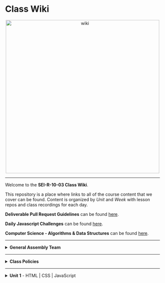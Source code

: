 # Class Wiki

<div align="center">
  <img src="https://i.imgur.com/WNe3NwE.png" alt="wiki" height="500">
</div>

___
Welcome to the <b>SEI-R-10-03 Class Wiki</b>.

This repository is a place where links to all of the course content that we cover can be found. Content is organized by <i>Unit</i> and <i>Week</i> with lesson repos and class recordings for each day.

<b>Deliverable Pull Request Guidelines</b> can be found [here](https://github.com/SEI-R-6-21/template_pull_request).

<b>Daily Javascript Challenges</b> can be found [here](https://github.com/SEI-R-6-21/daily_js_challenges).

<b>Computer Science - Algorithms & Data Structures</b> can be found [here](https://github.com/SEI-R-6-21/cs_data_structures).

____
<details><summary><strong>General Assembly Team</strong></summary><p>



____

<div align="center">
  <img width="200px" src="https://i.imgur.com/xDwQZ7E.png" alt="jeremy">
  <h3>Jeremy Taubman</h3>
  <h4>Lead Instructor</h4>
  <p>My name is Jeremy Taubman, I live outside of Hartford and have been with GA since 2019. I will be the <b>Lead Instructor</b> for this immersive.</p>
  <p>Outside of programming, I enjoy music, cooking, and solving crossword puzzles. I love learning new things, building up projects with Javascript and Python, and can make some of the best Ramen you’ll ever have.</p>
  <span><a href="https://github.com/taubman33">GitHub</a> | <a href="https://www.linkedin.com/in/jeremy-taubman/">LinkedIn</a></span>
  <br>
</div>

____

<div align="center">
  <img width="200px" src="https://i.imgur.com/TkTJmAs.png" alt="brittany">
  <h3>Brittany Morataya</h3>
  <h4>Instructional Associate</h4>
  <p>My name is Brittany and I will be your <b>Instructor Associate (IA)</b>. I will be here as added support through your journey of becoming a software engineer.</p>
  <p>As a GA graduate, I have been in your shoes and understand what it takes to get through such a course. As for my experience, with a focus in front-end design, I freelanced for multiple clients implementing skills from previous experience with managing teams, data collection, and communication to provide a positive and open space for colleagues and clients. This will be my second cohort as an IA and I am excited to guide and help shape your minds.</p>
  <span><a href="https://github.com/bmorataya3">GitHub</a> | <a href="https://www.linkedin.com/in/brittany-morataya/">LinkedIn</a></span>
  <br>
</div>

____



<li><details><summary><strong>Teaching Assistants</strong></summary><p>

<p>TAs will lead nightly study and debugging sessions that are <b>highly recommended</b> to attend.</p>

____

<div align="center">
  <img width="200px" src="https://i.imgur.com/WW9uE5K.png" alt="glenn">
  <h3>Glenn Brown</h3>
  <h4>Teaching Assistant</h4>
  <p>I've worked at Home Depot for 4.5 years and I'm a sr software engineer. I've also worked for general assembly for almost 4 years now. I know Java, ruby, python, go, JavaScript, piratelang(it's a real thing look it up lol) and a few others! I'm from Tallahassee Florida.</p>
  <span><a href="https://github.com/smpr">GitHub</a> | <a href="https://www.linkedin.com/in/glenncrismanbrown/">LinkedIn</a></span>
  <br>
</div>

____

<div align="center">
  <img width="200px" src="https://i.imgur.com/dH5Pznf.png" alt="default">
  <h3>Raahima Ahmed</h3>
  <h4>Teaching Assistant</h4>
  <!--   <p>Hello everyone, I am a default placeholder for an instructors introduction paragraph. This instructor's role will be to be a faceless representation of what an instructor might be, but nothing more. They will lead no lessons, they will offer no help, they will father no sons. They are void.</p>
  <p>I am nothing but a filler for where an instructor might put their personal brand statement! I just sit here and fill space so that the developer can see what it might look like when an instructor has actually provided them with their intro. I have no purpose beyond that and my existence is meaningless!</p> -->
  <!--   <span><a href="https://github.com/">GitHub</a> | <a href="https://linkedin.com/">LinkedIn</a></span> -->
  <br>
</div>

____

<div align="center">
  <img width="200px" src="https://i.imgur.com/dH5Pznf.png" alt="default">
  <h3>Sebastiano Foresi</h3>
  <h4>Teaching Assistant</h4>
  <!--   <p>Hello everyone, I am a default placeholder for an instructors introduction paragraph. This instructor's role will be to be a faceless representation of what an instructor might be, but nothing more. They will lead no lessons, they will offer no help, they will father no sons. They are void.</p>
  <p>I am nothing but a filler for where an instructor might put their personal brand statement! I just sit here and fill space so that the developer can see what it might look like when an instructor has actually provided them with their intro. I have no purpose beyond that and my existence is meaningless!</p> -->
  <!--   <span><a href="https://github.com/">GitHub</a> | <a href="https://linkedin.com/">LinkedIn</a></span> -->
  <br>
</div>

____

</p></details></li>

<li><details><summary><strong>Student Success</strong></summary><p>

<p>This teams job is to ensure your success <i>during</i> the immersive. Any administrative, financial, or interpersonal questions can be directed to them.</p>

____

<div align="center">
  <img width="200px" src="https://i.imgur.com/dH5Pznf.png" alt="default">
  <h3>Em Gordon</h3>
  <h4>Student Success Specialist</h4>
  <!--   <p>Hello everyone, I am a default placeholder for an instructors introduction paragraph. This instructor's role will be to be a faceless representation of what an instructor might be, but nothing more. They will lead no lessons, they will offer no help, they will father no sons. They are void.</p>
  <p>I am nothing but a filler for where an instructor might put their personal brand statement! I just sit here and fill space so that the developer can see what it might look like when an instructor has actually provided them with their intro. I have no purpose beyond that and my existence is meaningless!</p> -->
  <!--   <span><a href="https://www.linkedin.com/in/david-allison1/">LinkedIn</a></span> -->
  <br>
</div>

<!-- ____

<div align="center">
  <img width="200px" src="https://i.imgur.com/dH5Pznf.png" alt="default">
  <h3>Unknown</h3>
  <h4>Student Success Specialist</h4>
  <p>Hello everyone, I am a default placeholder for an instructors introduction paragraph. This instructor's role will be to be a faceless representation of what an instructor might be, but nothing more. They will lead no lessons, they will offer no help, they will father no sons. They are void.</p>
  <p>I am nothing but a filler for where an instructor might put their personal brand statement! I just sit here and fill space so that the developer can see what it might look like when an instructor has actually provided them with their intro. I have no purpose beyond that and my existence is meaningless!</p>
  <span><a href="https://github.com/">GitHub</a> | <a href="https://linkedin.com/">LinkedIn</a></span>
  <br>
</div> -->

____

</p></details></li>

<li><details><summary><strong>Outcomes Team</strong></summary><p>

<p>This teams job is to ensure your success <i>after</i> the immersive is complete. Any job search, resume, LinkedIn, or interview questions can be directed to them.</p>

____

<div align="center">
  <img width="200px" src="https://i.imgur.com/dH5Pznf.png" alt="default">
  <h3>Lea Berry</h3>
  <h4>Outcomes Manager</h4>
  <!--   <p>Hello everyone, I am a default placeholder for an instructors introduction paragraph. This instructor's role will be to be a faceless representation of what an instructor might be, but nothing more. They will lead no lessons, they will offer no help, they will father no sons. They are void.</p>
  <p>I am nothing but a filler for where an instructor might put their personal brand statement! I just sit here and fill space so that the developer can see what it might look like when an instructor has actually provided them with their intro. I have no purpose beyond that and my existence is meaningless!</p> -->
  <!--   <span><a href="https://www.linkedin.com/">LinkedIn</a></span> -->
  <br>
</div>

____

<div align="center">
  <img width="200px" src="https://i.imgur.com/g24celK.jpg" alt="default">
  <h3>Jennifer Harrold</h3>
  <h4>Senior Career Coach</h4>
  <p>Outcomes Coach with a background in tech, recruiting, managing talent programs, DEI strategy, and sourcing for both technical and non-technical roles. Coach from a posture of wanting to demystify processes; empower  seeker ownership over your job search and your narrative; and help reduce barriers within your control, and navigate those outside of your control, to the end of finding a role you can feel good about and satisfied in.</p>
<!--   <span><a href="https://www.linkedin.com/">LinkedIn</a></span> -->
  <br>
</div>

____
  
<div align="center">
  <img width="200px" src="https://i.imgur.com/dH5Pznf.png" alt="default">
  <h3>Becca Rogers</h3>
  <h4>Career Coach</h4>
  <!--   <p>Hello everyone, I am a default placeholder for an instructors introduction paragraph. This instructor's role will be to be a faceless representation of what an instructor might be, but nothing more. They will lead no lessons, they will offer no help, they will father no sons. They are void.</p>
  <p>I am nothing but a filler for where an instructor might put their personal brand statement! I just sit here and fill space so that the developer can see what it might look like when an instructor has actually provided them with their intro. I have no purpose beyond that and my existence is meaningless!</p> -->
  <!--   <span><a href="https://www.linkedin.com/">LinkedIn</a></span> -->
  <br>
</div>

____

<div align="center">
  <img width="200px" src="https://i.imgur.com/dH5Pznf.png" alt="default">
  <h3>Cathlyn Stahl</h3>
  <h4>Career Coach</h4>
  <!--   <p>Hello everyone, I am a default placeholder for an instructors introduction paragraph. This instructor's role will be to be a faceless representation of what an instructor might be, but nothing more. They will lead no lessons, they will offer no help, they will father no sons. They are void.</p>
  <p>I am nothing but a filler for where an instructor might put their personal brand statement! I just sit here and fill space so that the developer can see what it might look like when an instructor has actually provided them with their intro. I have no purpose beyond that and my existence is meaningless!</p> -->
  <!--   <span><a href="https://www.linkedin.com/">LinkedIn</a></span> -->
  <br>
</div>

____

</p></details></li>

</ul></details>

____
<details><summary><strong>Class Policies</strong></summary><p>

Below, you will find Class Policies and Requirements as laid out in Orientation and conveyed by the Instructional Team.  We compile them here for your reference and review.

</p>

<ul type="none">

<li><details><summary><strong>Code of Conduct</strong></summary><p>

<ul>
  <li>Foster a productive classroom environment.</li>
  <li>Treat others with respect and dignity.</li>
  <li>Remember that everyone is coming at this with a different background.</li>
  <li>Professionalism in all methods of communication, both in-person <i>and</i> online.
    <ul>
      <li>Slack is an extension of our on-campus community. We ask that you remain courteous, respectful, and professional while engaging on Slack.</li>
    </ul>
  </li>
  <li><b>Zero tolerance for plagiarism and cheating.</b></li>
</ul>

</p></details></li>

<li><details><summary><strong>Deliverable Submission Requirements</strong></summary><p>

<ul>
  <li>Deliverables must be submitted following the <a href="https://github.com/SEI-R-6-21/template_pull_request">PR Guidelines</a>.</li>
  <li>Students must meet deliverable requirements for the submission to be marked as "Complete".</li>
  <li>Deliverables are <i>always</i> due the following class day at the beginning of class, unless otherwise stated.</li>
  <li>There is a grace period for re-submission or late submission.  All re-submits/late submits are due the <b>Monday following the week of assignment</b>.
    <ul>
      <li>Deliverables assigned on Fridays <b>do not</b> have a re-submit <i>or</i> late submit grace period.</li>
      <li>Deliverables submitted <i>after</i> the grace period <b>will not</b> be graded or accepted and will be marked as "Incomplete".</li>
    </ul>
  </li>
</ul>

</p></details></li>

<li><details><summary><strong>Graduation Requirements</strong></summary><p>

<ul>
  <li>Meet Project Requirements.
    <ul><li>Satisfactorily complete and present a project for <i>each</i> of the <b>4</b> units.</li></ul>
  </li>
  <li>Submit and complete a <i>minimum</i> of <b>80%</b> of deliverables (labs, homework, etc.).</li>
  <li>Adhere to attendance policy.
    <ul>
      <li>Students are allowed <b>3</b> absences over the <i>entire</i> course.</li>
      <li><b>3</b> tardies or early departures equals <b>1</b> absence.</li>
      <li>Tardy policy <i>includes</i> Outcomes participation.</li>
    </ul>
  </li>
</ul>

</p></details></li>

<li><details><summary><strong>A Note on Plagiarism</strong></summary><p>

<ul>
  <li>Plagiarism is a serious offense and grounds for immediate withdrawal.</li>
  <li>You are encouraged to ask others, including students, instructors, and sites like <i>Stack Overflow</i> for help. However, it is <b><i>not acceptable to copy</i></b> another persons code and submit it as your own. More importantly, it is detrimental to your own learning and growth.</li>
  <li>Small snippets of code that solve small problems taken from sites like <i>Stack Overflow</i> are generally an exception to this rule. If you aren't sure, it is your responsibility to <b><i>ask your instructor</i></b>. To be on the safe side, we ask that you credit the person/resource you got the code from in a comment, and let an instructor take a look at it.</li>
</ul>

</p></details></li>

<li><details><summary><strong>Observed Holidays</strong></summary><p>

<p>
The following dates are observed Holidays for this immersive.  There will be no class days on or within any of the date ranges listed below.  These will not decrease the overall length of the immersive, but add on additional replacement days to the end to fulfill the 12 weeks. If you have any questions regarding Holidays, or have a special circumstance, please don't hesitate to reach out to your instructional team.
</p>

| Holiday | Date(s) |
|:---:|:---:|
| Juneteenth | June 20th, 2022 (Observed) |
| Independence Day | July 4th, 2022 |
| Labor Day | September 5th, 2022 |

</p></details></li>

</ul></details>

____
<details><summary><strong>Unit 1</strong> - HTML | CSS | JavaScript</summary><p>

<ul type="none">

  <li><details><summary><strong>Week 1</strong></summary><p>

  <p>
  In Week 1, we review the fundamental concepts of <b>HTML</b>, <b>CSS</b>, and <b>JavaScript</b> along with introducing <b>git</b> workflow, <b>terminal</b> commands, and writing professional <b>markdown</b> files. We also learn about the <b>JavaScript DOM</b> and how to use <b>events</b> to affect it.
  </p>

  | Monday | Tuesday | Wednesday | Thursday | Friday |
  |:---:|:---:|:---:|:---:|:---:|
  | Juneteenth | [Unit 1 Installations](https://github.com/SEI-R-6-21/u1_installations) | [Github / Homework Submission](https://github.com/SEI-R-6-21/u1_lesson_github) | [Flexbox Froggy](https://flexboxfroggy.com/) | [Grid Garden](https://cssgridgarden.com/) |
  |  | [Terminal Lesson](https://github.com/SEI-R-6-21/u1_lesson_terminal) | [Intro to HTML](https://github.com/SEI-R-6-21/u1_lesson_intro_HTML) | [JS Datatypes](https://github.com/SEI-R-6-21/u1_lesson_js_data_types) | [Intro to JS DOM](https://github.com/SEI-R-6-21/u1_lesson_intro_DOM) |
  |  | [Git Lesson](https://github.com/SEI-R-6-21/u1_lesson_git) | [Intro to CSS](https://github.com/SEI-R-6-21/u1_lesson_intro_CSS) | [JS Arrays](https://github.com/SEI-R-6-21/u1_lesson_js_arrays) | [JS DOM Quotes Lab](https://github.com/SEI-R-6-21/u1_lab_DOM_quotes) |
  |  | [VS Code Lesson](https://github.com/SEI-R-6-21/u1_lesson_VSCode) | [Fake Resume Lab](https://github.com/SEI-R-6-21/u1_lab_fake_resume) | [JS Loops & Control Flow](https://github.com/SEI-R-6-21/u1_lesson_loops_and_control_flow) | [JS Events](https://github.com/SEI-R-6-21/u1_lesson_js_events) |
  |  | [Star Wars HW](https://github.com/SEI-R-6-21/u1_hw_star_wars) | [Flexbox / Grid](https://github.com/SEI-R-6-21/u1_lesson_flex_grid) | [JS Functions](https://github.com/SEI-R-6-21/u1_lesson_js_functions) | [JS Dots Game Lab](https://github.com/SEI-R-6-21/u1_lab_dots) |
  |  |  | [Markdown / ReadMe HW](https://github.com/SEI-R-6-21/u1_hw_markdown) | [JS Scope](https://github.com/SEI-R-6-21/u1_lesson_js_scope) | [Tic Tac Toe HW](https://github.com/SEI-R-6-21/u1_hw_tic_tac_toe) |
  |  |  |  | [Control Flow Adventure HW](https://github.com/SEI-R-6-21/u1_hw_control_flow_adventure) |  |

  <ul type="none">

  <li><details><summary>Class Recordings</summary><p>

  | Monday | Tuesday | Wednesday | Thursday | Friday |
  |:---:|:---:|:---:|:---:|:---:|
  | No Recording | [Recording](https://generalassembly.zoom.us/rec/share/Bwq1Yvcq2HmEgEHqGCvqA2LskqoW3Lvrb82NBALtXhQolp6jOsXFy966LZSsS2QM.rUykEt9njsftFyYS) | [Recording](https://generalassembly.zoom.us/rec/share/iCDm7dcSzVZn_v04h27AMb8zJ7CRc7rd-W56YbibjhUCu9s3pSkc3JVICE8LytYC.jHi2rFfNWtUnGTVp) | [Recording](https://generalassembly.zoom.us/rec/share/xCLmzuxguF_1HDbLpSSE93SFf_unIdKka1ssHqTMhkkHXBk5xulk2P-lPAtiiTMa.06ZamzeEfGIUuwl5) | [Recording](https://generalassembly.zoom.us/rec/share/09J0geeX7xxO9uppRFsldrXNpUdMZvjAT2Fu-PH2OZ-QEL3zIWTk_vdKD6cbYrk.IMHTUjaVj0jthbs9) |
  |  | Passcode: `%%b6k4HS` | Passcode: `$y0iMgLH` | Passcode: `zaZ+0f#Z` | Passcode: `x@+$VLU2` |

  </p></details></li>

  <
  </ul>

  ___
  </p></details></li>

  <li><details><summary><strong>Week 2</strong></summary><p>

  <p>
  In Week 2, we practice more <b>DOM Manipulation</b> and are introduced to <b>Daily JavaScript Challenges</b> and basic algorithmic problem solving. We learn about <b>ES6</b> syntax along with <b>Higher Order Functions</b> and <b>Object Oriented Programming</b> in JavaScript. At the end of the week, we learn how to call on external data sources with <b>APIs</b>.
  </p>

  | Monday | Tuesday | Wednesday | Thursday | Friday |
  |:---:|:---:|:---:|:---:|:---:|
  | Outcomes Orientation | [Intro Daily JS Challenges](https://github.com/SEI-R-6-21/daily_js_challenges) | [ES6 Syntax](https://github.com/SEI-R-6-21/u1_lesson_ES6) | [Box Model Practice](https://github.com/SEI-R-6-21/u1_lab_box_model) | [Intro to APIs](https://github.com/SEI-R-6-21/u1_lesson_intro_to_APIs) |
  | [Tic Tac Toe Work Time](https://github.com/SEI-R-6-21/u1_hw_tic_tac_toe) | [JS Objects](https://github.com/SEI-R-6-21/u1_lesson_js_objects) | [ES6 Lab](https://github.com/SEI-R-6-21/u1_lab_ES6_practice) | [Intro to OOP](https://github.com/SEI-R-6-21/u1_lesson_OOP) | [Dogs API Lab](https://github.com/SEI-R-6-21/u1_lab_API_dogs) |
  |  | [Jurassic Objects Lab](https://github.com/SEI-R-6-21/u1_lab_jurassic_objects) | [JS HOF](https://github.com/SEI-R-6-21/u1_lesson_HOF) | [OOP Exercise Lab](https://github.com/SEI-R-6-21/u1_lab_OOP_exercise) | [TMDB Lab / HW](https://github.com/SEI-R-6-21/u1_lab_TMDB_API) |
  |  | [CodeWars HW](https://github.com/SEI-R-6-21/u1_hw_codewars_challenges) | [JS HOF Lab](https://github.com/SEI-R-6-21/u1_lab_HOF) | [Donut Adventure Lab](https://github.com/SEI-R-6-21/u1_lab_donut_adventure) | [P1 Prompt](https://github.com/SEI-R-6-21/u1_project_prompt) |
  |  | Outcomes | [JS HOF HW](https://github.com/SEI-R-6-21/u1_hw_HOF) | [JS Fast & Furious HW](https://github.com/SEI-R-6-21/u1_hw_fast_and_furious) |  |

 <ul type="none">



 <li><details><summary>Class Recordings - Group 2</summary><p>

 | Monday | Tuesday | Wednesday | Thursday | Friday |
 |:---:|:---:|:---:|:---:|:---:|
 | [Recording](https://generalassembly.zoom.us/rec/share/pmVmg2K5KlQxeQOXA15fMJOEupdJejX5uRx7UhI1M_A3MBUcv71X6Mb-xogvysxa.3lz3tzxTSpQ0e2Km) | [Recording](https://generalassembly.zoom.us/rec/share/wnxiXplM0IxZmoalfv3dQ2c9RCY3bhmkatMs7Vi7jWacfK9PdsirT_3ryUf4Q4t7.t-Tzz4KXNKtpKxSw) | [Recording](https://generalassembly.zoom.us/rec/share/9KYtNdHN8LzoPxBO-d50tqLPWEisjAY22wnWwUjkrflyq8fIXVkkuQdBVIhQc2fJ.Dc7-ab3PsmL72s8o) | [Recording](https://generalassembly.zoom.us/rec/share/vlQCTwJLkBNBr4PPb_fW_7FKlN5FIEiUoGibvhsq6NaTlLlygnGAFUJFxHOcq2UU.CweFVcaIsY5uCiP0) | [Recording](https://generalassembly.zoom.us/rec/share/X4S_t7TZmxT5kUIhpUS2bFgTcqvOZD0DGHF9Cfvsuwl_9PJC8WNoMP4RVFKiZ7V2.xYck0nJmycbou7fl) |
 | Passcode: `?LFQl60#` | Passcode: `J=f%bw50` | Passcode: `M5$66H=$` | Passcode: `s#Hq=6f1` | Passcode: `89TsvI$8` |

 </p></details></li>

 
    

___
<details><summary><strong>Unit 2</strong> - React | MongoDB | Express</summary><p>

<ul type="none">

  <li><details><summary><strong>Week 4</strong></summary><p>

   <p>
     In Week 4, we learn all about <b>React</b> and what an amazing JavaScript library it can be for developers. We learn the concepts of <b>components</b>, <b>props</b>, and about <b>React Hooks</b> and <b>functional components</b>. We learn about <b>useState</b> and how to use it to manage our state within our apps. We also get into how we can use <b>useEffect</b> to make axios calls in our React apps. Finally at the end of the week, we learn <b>React Router</b>, a powerful tool for navigating around our virtual DOM.
  </p>

| Monday | Tuesday | Wednesday | Thursday | Friday |
  |:---:|:---:|:---:|:---:|:---:|
  | [Intro to React](https://github.com/SEI-R-6-21/u2_lesson_intro_to_react) | [Component Hierarchy Diagrams](https://github.com/SEI-R-6-21/u2_lesson_component_hierarchy) | [Intro to State & Hooks](https://github.com/SEI-R-6-21/u2_lesson_state_and_hooks) | [Conditional Rendering](https://github.com/SEI-R-6-21/u2_lesson_conditional_rendering) | [React Router](https://github.com/SEI-R-6-21/u2_lesson_react_router) |
  | [React Components](https://github.com/SEI-R-6-21/u2_lesson_react_components) | [Mapping Components](https://github.com/SEI-R-6-21/u2_lesson_react_mapping_components) | [Hooks ATM Lab](https://github.com/SEI-R-6-21/u2_lab_react_ATM) | [Conditional Rendering Lab](https://github.com/SEI-R-6-21/u2_lab_conditional_rendering) | [React Router Lab](https://github.com/SEI-R-6-21/u2_lab_react_router) |
  | [React Props](https://github.com/SEI-R-6-21/u2_lesson_react_props) | [Mapping Contacts Lab](https://github.com/SEI-R-6-21/u2_lab_mapping_contacts) | [Likes Lab](https://github.com/SEI-R-6-21/u2_lab_likes) | [The useEffect Hook](https://github.com/SEI-R-6-21/u2_lesson_useEffect) | [MongoDB Install](https://github.com/SEI-R-6-21/u2_lesson_mongo_install) |
  | [LOTR Lab](https://github.com/SEI-R-6-21/u2_lab_react_LOTR) | [Movie Mapping HW](https://github.com/SEI-R-6-21/u2_hw_movie_mapping) | [Groceries Lab (bonus)](https://github.com/SEI-R-6-21/u2_lab_groceries) | [React w/ APIs](https://github.com/SEI-R-6-21/u2_lesson_react_APIs) | [RAWG Router Lab / HW](https://github.com/SEI-R-6-21/u2_hw_RAWG_router) |
  | [React Quiz HW](https://github.com/SEI-R-6-21/u2_hw_react_quiz) | Outcomes | [Dr. Who Lab (bonus)](https://github.com/SEI-R-6-21/u2_lab_dr_who) | [Kanye useEffect Lab](https://github.com/SEI-R-6-21/u3_lab_kanye_useEffect) |  |
  |  |  | [Password Validator Lab (bonus)](https://github.com/SEI-R-6-21/u2_lab_password_validator) | [React Calculator HW](https://github.com/SEI-R-6-21/u2_hw_react_calculator) |  |

<ul type="none">

 

  <li><details><summary>Class Recordings</summary><p>

  | Monday | Tuesday | Wednesday | Thursday | Friday |
  |:---:|:---:|:---:|:---:|:---:|
  | [Recording](https://generalassembly.zoom.us/rec/share/cYcFZUFba67SFKCK3aejaO0WvTRD0GP4u3mKLKN7Z9n9ur2H-lzs9RjRgb7qTyul.jSvVQ2C3FPgfRJa3) | [Recording](https://generalassembly.zoom.us/rec/share/wMwAK1VvTyXzVWwYFFzx5JQZGdEYpvU6EDnL4kjOIO8zFWQbvOBfYIRHADp_FwfI.ta_L5Uq9exfzlZn7) | [Recording](https://generalassembly.zoom.us/rec/share/wvpo-aufO82B6826vlm_FKHZJzfWu8LQf75rHaZVz_gIct7AbOHnLOCjT2w1aEoy.r1SGyAj3Rt1wEnEj) | [Recording](https://generalassembly.zoom.us/rec/share/Eu0jciDDAm4Jfa4sr8QwJiyDZ0R_d4lFOSOuPU4pusScUAbZfSQUXc8ijO8r0UEk.yL1rVzCwiUChK1BZ%20Passcode:%203#?R9%25S%25) | [Recording](https://generalassembly.zoom.us/rec/share/a9vMzmKuU9-f84u1OkGDcx4I08WW6hUhcCAY19Z7i3ZaeJ_FQGbF8DO37UnJDOGY.c4PauSjI9l9BjVOu) |
  | Passcode: `Z*M3z*=B` | Passcode: `L4B0&kMq` | Passcode: `f@wK5.4a` | Passcode: `3#?R9%S%` | Passcode: `T9D?tDEc` |

  </p></details></li>

  ___
  </p></details></li>

  <li><details><summary><strong>Week 5</strong></summary><p>

  <p>
  In Week 5, we are introduced to back-end and get to practice using <b>Express</b> and <b>Express Middleware</b>.  We also learn how to implement <b>controllers</b>.  We then get a taste of <b>MongoDB</b> and <b>mongoose</b> as a way to store our app's data. We round out the week with a huge group <b>Hackathon!</b>
  </p>

  | Monday | Tuesday | Wednesday | Thursday | Friday |
  |:---:|:---:|:---:|:---:|:---:|
  | [Intro to Express](https://github.com/SEI-R-6-21/u2_lesson_express_intro) | [MongoDB](https://github.com/SEI-R-6-21/u2_lesson_mongoDB) | [Mongo / Mongoose Data Model](https://github.com/SEI-R-6-21/u2_lesson_mongoose_data_model) | [Full Stackathon](https://github.com/SEI-R-6-21/u2_full_stackathon) | [Full Stackathon](https://github.com/SEI-R-6-21/u2_full_stackathon) |
  | [Express Routes](https://github.com/SEI-R-6-21/u2_lesson_express_routing) | [MongoDB Sneakers Lab](https://github.com/SEI-R-6-21/u2_lab_mongoDB_sneakers) | [Mongoose Express](https://github.com/SEI-R-6-21/u2_lesson_mongoose_express) |  | [P2 Prompt](https://github.com/SEI-R-6-21/u2_project_prompt) |
  | [Intro to Middleware](https://github.com/SEI-R-6-21/u2_lesson_express_middleware) | [Mongo Burgers](https://github.com/SEI-R-6-21/u2_hw_mongo_burgers) | [Mongoose Associations](https://github.com/SEI-R-6-21/u2_lesson_mongoose_associations) |  |  |
  | [Express Controllers](https://github.com/SEI-R-6-21/u2_lesson_express_controllers) | Outcomes | [ERD](https://github.com/SEI-R-6-21/u2_lesson_ERD) |  |  |
  | [Express Fruits HW](https://github.com/SEI-R-6-21/u2_hw_express_fruits) |  | [Group Git](https://github.com/SEI-R-6-21/u2_lesson_group_git) |  | [React Forms](https://github.com/SEI-R-6-21/u2_lesson_react_forms) |
  |  |  | [Mongoose Plants HW](https://github.com/SEI-R-6-21/u2_hw_mongoose_plants) |  | [Recording](https://generalassembly.zoom.us/rec/share/a3gjteFteCP3K2DnUsI9bM_KPIS_T-oUQJUfBDZSzhuv00z3RONnXC0RM6cz45n8.j3pu8UpnS84miIeR) |
  |  |  | [Full Stackathon Planning HW](https://github.com/SEI-R-6-21/u2_full_stackathon) |  | Password: `Z7Z##V0W` |


  <li><details><summary>Class Recordings /summary><p>

  | Monday | Tuesday | Wednesday | Thursday | Friday |
  |:---:|:---:|:---:|:---:|:---:|
  | [Recording](https://generalassembly.zoom.us/rec/share/yk7KM-8nW5FBm2ppn9YT1lVzVgHugc-rc0OcVHef4ZMSQkjAGT4_8WOUUxWLSwNU.se4ndFZfylKJT0h5) | [Recording](https://generalassembly.zoom.us/rec/share/SJDtssBYvoJZuRq0Ahehn_YYVDtnzdAHsl43dMkC9vPP9LwBf1lqWazINB6kGSYN.qB81X1D9nFeMRtId) | [Recording](https://generalassembly.zoom.us/rec/share/WSssnZRS__BWhBHOuY4X-7RhCvGggZOagQvELWK2N4EE5ohrXiPGsLbcc_EQKP01.1jE_xKJpYzgROEHB) | [Recording](https://generalassembly.zoom.us/rec/share/5LNwJJV1BlWIEsrudDXNzxji4RkZq5BtEKxTy0ssHiKdqD12HstDkc9R8CZRNiqa.BKmDYpwCM4Y526zU) | [Recording](https://generalassembly.zoom.us/rec/share/K_ArV9uVKxhSK3ntP1ymegvtA2LZUTOI2FNA15KIofmrjn6uo94EWE2H5CB8ppBE.ydvLaR7vxvTtQfYH) |
  | Passcode: `Efdc%P6e` | Passcode: `68u4%%5R` | Passcode: `ogr6+=*3` | Passcode: `Pk@+kK2V` | Passcode: `NB?fkf6X` |

  </p></details></li>

 
 

___
<details><summary><strong>Unit 3</strong> - PostgreSQL | Sequelize</summary><p>

<ul type="none">

  <li><details><summary><strong>Week 7</strong></summary><p>

  <p>
  In Week 7, we spend the first few days building out a Full Stack app as a review of Unit 2! Then, we are introduced to <b>SQL databases</b> and start to learn SQL commands to interact with our database.  We also learn about the concept of <b>SQL Joins</b>. Then, we learn all about <b>Sequelize</b> and how it can interpret for our SQL database and our backend Node servers and we learn how to make <b>queries</b> with it!
  </p>

  | Monday | Tuesday | Wednesday | Thursday | Friday |
  |:---:|:---:|:---:|:---:|:---:|
  | Full Stack Review | Full Stack Review | Full Stack Review | [SQL Intro](https://github.com/SEI-R-6-21/u3_lesson_SQL_intro) | [Database Design](https://github.com/SEI-R-6-21/u3_lesson_database_design) |
  |  | Outcomes |  | [SQL Practice Lab](https://github.com/SEI-R-6-21/u3_lab_SQL_practice) | [Sequelize Intro](https://github.com/SEI-R-6-21/u3_lesson_sequelize_intro) |
  |  |  |  | [SQL Joins](https://github.com/SEI-R-6-21/u3_lesson_SQL_joins) | [Sequelize Queries](https://github.com/SEI-R-6-21/u3_lesson_sequelize_queries) |
  |  |  |  | [SQL Joins Lab](https://github.com/SEI-R-6-21/u3_lab_SQL_joins) | [Sequelize Query Lab](https://github.com/SEI-R-6-21/u3_lab_sequelize_querying) |
  |  |  |  | [Carmen Sandiego HW](https://github.com/SEI-R-6-21/u3_hw_carmen_sandiego) | [Sequelize Practice HW](https://github.com/SEI-R-6-21/u3_hw_sequelize_practice) |


  <ul type="none">

  <li><details><summary>Class Recordings - Group 1</summary><p>

  | Monday | Tuesday | Wednesday | Thursday | Friday |
  |:---:|:---:|:---:|:---:|:---:|
  | [Recording](https://generalassembly.zoom.us/rec/share/Njd8aZlDRs4YwUJiD0obdcbpS0EsG2_TdNg0wwAp6tqyBex77XvLz-9OFWZ3Y8iz.LvrF-j3SbJAMmrCJ) | [Recording](https://generalassembly.zoom.us/rec/share/tnEbx2Eshav-6yHJHb_covf1fdEyhsNbAQjKjMKK-RY-Ln6KlxOrRJK4sPU__6Ih.mH1G4tWKHxKVnjL5) | [Recording](https://generalassembly.zoom.us/rec/share/BNj77uE1oJ8nhaoabjPM2H_99MkSBbc0-ALd12WYsv1YHA0TdafARq8ga3ESSj7Z.VAo5ix_kgxJuEZGl) | [Recording](https://generalassembly.zoom.us/rec/share/OPuevZrW40wABVtNs96DxOyJuBTDezMFbI0Dzin0TLbylF1JSVWyKkpvVQoiazAJ.TmsouU9cMd9ebU86) | [Recording](https://generalassembly.zoom.us/rec/share/tbpaCQi8PGp_jL2ODLbUQ6zQNq7r0Ft3QftXrCWqStNzDmoZZ6cAjT4PiGW7Lr-H.04TCqJrv4qAMmUVE) |
  | Passcode: `py9ru*!!` | Passcode: `2p$8@?Nq` | Passcode: `rJ9z1!VG` | Passcode: `XT7u@p8N` | Passcode: `PXN490P@` |

  </p></details></li>

  <li><details><summary>Class Recordings - Group 2</summary><p>

  | Monday | Tuesday | Wednesday | Thursday | Friday |
  |:---:|:---:|:---:|:---:|:---:|
  | [Recording](https://generalassembly.zoom.us/rec/share/Njd8aZlDRs4YwUJiD0obdcbpS0EsG2_TdNg0wwAp6tqyBex77XvLz-9OFWZ3Y8iz.LvrF-j3SbJAMmrCJ) | [Recording](https://generalassembly.zoom.us/rec/share/tnEbx2Eshav-6yHJHb_covf1fdEyhsNbAQjKjMKK-RY-Ln6KlxOrRJK4sPU__6Ih.mH1G4tWKHxKVnjL5) | [Recording](https://generalassembly.zoom.us/rec/share/BNj77uE1oJ8nhaoabjPM2H_99MkSBbc0-ALd12WYsv1YHA0TdafARq8ga3ESSj7Z.VAo5ix_kgxJuEZGl) | [Recording](https://generalassembly.zoom.us/rec/share/OPuevZrW40wABVtNs96DxOyJuBTDezMFbI0Dzin0TLbylF1JSVWyKkpvVQoiazAJ.TmsouU9cMd9ebU86) | [Recording](https://generalassembly.zoom.us/rec/share/tbpaCQi8PGp_jL2ODLbUQ6zQNq7r0Ft3QftXrCWqStNzDmoZZ6cAjT4PiGW7Lr-H.04TCqJrv4qAMmUVE) |
  | Passcode: `py9ru*!!` | Passcode: `2p$8@?Nq` | Passcode: `rJ9z1!VG` | Passcode: `XT7u@p8N` | Passcode: `PXN490P@` |

  </p></details></li>

  <li><details><summary>Class Recordings - Group 3</summary><p>

  | Monday | Tuesday | Wednesday | Thursday | Friday |
  |:---:|:---:|:---:|:---:|:---:|
  | [Recording](https://generalassembly.zoom.us/rec/share/Njd8aZlDRs4YwUJiD0obdcbpS0EsG2_TdNg0wwAp6tqyBex77XvLz-9OFWZ3Y8iz.LvrF-j3SbJAMmrCJ) | [Recording](https://generalassembly.zoom.us/rec/share/tnEbx2Eshav-6yHJHb_covf1fdEyhsNbAQjKjMKK-RY-Ln6KlxOrRJK4sPU__6Ih.mH1G4tWKHxKVnjL5) | [Recording](https://generalassembly.zoom.us/rec/share/BNj77uE1oJ8nhaoabjPM2H_99MkSBbc0-ALd12WYsv1YHA0TdafARq8ga3ESSj7Z.VAo5ix_kgxJuEZGl) | [Recording](https://generalassembly.zoom.us/rec/share/OPuevZrW40wABVtNs96DxOyJuBTDezMFbI0Dzin0TLbylF1JSVWyKkpvVQoiazAJ.TmsouU9cMd9ebU86) | [Recording](https://generalassembly.zoom.us/rec/share/tbpaCQi8PGp_jL2ODLbUQ6zQNq7r0Ft3QftXrCWqStNzDmoZZ6cAjT4PiGW7Lr-H.04TCqJrv4qAMmUVE) |
  | Passcode: `py9ru*!!` | Passcode: `2p$8@?Nq` | Passcode: `rJ9z1!VG` | Passcode: `XT7u@p8N` | Passcode: `PXN490P@` |

  </p></details></li>

  </ul>

  ___
  </p></details></li>

  <li><details><summary><strong>Week 8</strong></summary><p>

  <p>
  In Week 8, we cover Sequelize <b>migrations</b> and <b>associations</b>, as well as how to set up <b>Sequelize with Express</b>.  Then we learn all about how to integrate <b>user authentication</b> in our apps from scratch. At the end of the week, we learn how to set up <b>complex associations</b> in Sequelize and then split up into our Groups for Project 3!
  </p>

  | Monday | Tuesday | Wednesday | Thursday | Friday |
  |:---:|:---:|:---:|:---:|:---:|
  | [Sequelize Migrations](https://github.com/SEI-R-6-21/u3_lesson_sequelize_migrations) | [Express Sequelize](https://github.com/SEI-R-6-21/u3_lesson_express_sequelize) | [JWT Auth](https://github.com/SEI-R-6-21/u3_lesson_JWT_auth) | [React Auth](https://github.com/SEI-R-6-21/u3_lesson_react_auth) | [P3 Pitch Presentations](https://github.com/SEI-R-6-21/u3_project_prompt) |
  | [Migrations Exercise Lab](https://github.com/SEI-R-6-21/u3_lab_sequelize_migrations_exercise) | [Sequelize API from Scratch Lab / HW](https://github.com/SEI-R-6-21/u3_lab_sequelize_API_from_scratch) | [Sequelize Auth](https://github.com/SEI-R-6-21/u3_lesson_sequelize_auth) | [Sequelize Complex Associations](https://github.com/SEI-R-6-21/u3_lesson_sequelize_complex_associations) | []() |
  | [Sequelize Associations](https://github.com/SEI-R-6-21/u3_lesson_sequelize_associations) | [JWT Auth Study HW](https://github.com/SEI-R-6-21/u3_hw_JWT_auth_study) | []() | [P3 Prompt](https://github.com/SEI-R-6-21/u3_project_prompt) | []() |
  | [Associations Exercise Lab](https://github.com/SEI-R-6-21/u3_lab_sequelize_associations_exercise) | []() | []() | []() | []() |
  | [Associations & Migrations HW](https://github.com/SEI-R-6-21/u3_hw_sequelize_associations_and_migrations) | []() | []() | []() | []() |

  <ul type="none">

  <li><details><summary>Class Recordings - Group 1</summary><p>

  | Monday | Tuesday | Wednesday | Thursday | Friday |
  |:---:|:---:|:---:|:---:|:---:|
  | [Recording](https://generalassembly.zoom.us/rec/share/SRw1cFztUQnR8geFaPOh1KWlMGaZmPa3-i0CJiL820bnkz_257iEO3EPZcJ-NjRb.I-lw6NBXrtnpb3Rd) | [Recording](https://generalassembly.zoom.us/rec/share/xB440xZjxTuvQgCj5fiO55LYRcEaxyY7xftsLgII6r7vf9h30JG5IK9vAq3WMtq_.cW_6fog9dofBmDBe) | [Recording](https://generalassembly.zoom.us/rec/share/jtUOpTmmDYv9ZU6-Tv5dOq-5Wgnv3u9vRlfpYAm1NysWJISD00u97TQkRJeD6xoN.0sMqu3RuRN9WuWwG) | No Recording | No Recording |
  | Passcode: `k#h#h6u1` | Passcode: `M%hvy8@v` | Passcode: `u&vhC40K` |  |  |

  </p></details></li>

  <li><details><summary>Class Recordings - Group 2</summary><p>

  | Monday | Tuesday | Wednesday | Thursday | Friday |
  |:---:|:---:|:---:|:---:|:---:|
  | [Recording](https://generalassembly.zoom.us/rec/share/eakmCU2BHodKgwTkBLoGB6gjqYsOLMLqfVi7suPmV6Io9LXoJD_4R16ZQMnPmGv7.Dj4P1ATO5VtlsWEI) | [Recording](https://generalassembly.zoom.us/rec/share/wDMMIDcOrczmRCFce3gY13-JpyQoivV5e3qpSIIkjwhh19-UYF6uAzWZg3n18_qR.yaf2Nk-IcZc2vaQq) | [Recording](https://generalassembly.zoom.us/rec/share/_c9wxShCspKVwNteI41Xg6jAMyy_VUUWKqUB8wxDsm0Ke8rF0QwCOsqllwMnCARP.KnCNOblwwnhXLUkN) | No Recording | No Recording |
  | Passcode: `v#W5$Re4` | Passcode: `fR$8Bkh6` | Passcode: `6S*8r@Ge` |  |  |

  </p></details></li>

  <li><details><summary>Class Recordings - Group 3</summary><p>

  | Monday | Tuesday | Wednesday | Thursday | Friday |
  |:---:|:---:|:---:|:---:|:---:|
  | [Recording](https://generalassembly.zoom.us/rec/share/60EDfiWVJcDvtUGTzzdFXkVRagzPgbG9YfKJnaj4PB4_hih3VkiaJgsjLd3v0v_t.yKeLBOJy37eFjKRo) | [Recording](https://generalassembly.zoom.us/rec/share/a6YcHzRZFrAqYaQTaGlvIWflLNAkpO-yD6L-968NalU81R94deYL2GJdAYxwq2EB._rm_F8o7AjbMG2eu) | [Recording](https://generalassembly.zoom.us/rec/share/PaDW9BABkj-AGfQvJ3hnQYZVuZ1wdrCzJzSkQmZL8m6fi4dEj5eBmj0Fs58cEr36.WSvm5OUQ_ia5laZL) | No Recording | No Recording |
  | Passcode: `rn7q+!?1` | Passcode: `LmLA=5#@` | Passcode: `$SAZ?7WE` |  |  |

  </p></details></li>
    
  <li><details><summary>Class Recordings - Presentations</summary><p>

  | Group 1 | Group 2 | Group 3 |
  |:---:|:---:|:---:|
  | [Recording](https://generalassembly.zoom.us/rec/share/IMR-n3n4vgROBXj90p11zl7ZqaYP61kB_BoqBHFLiUgjm8Q4VWyi5M_1tNaUzmdo.9LLlEfbkKkiBDbTd) | [Recording](https://generalassembly.zoom.us/rec/share/aNCbyLYrxheKILe3U96UId-UAOJ1rlHBsZGtIBCqaC2IyKOGKNnEGsKyeUbySox3.CayIrnoHC6Bp-EsO) | [Recording](https://generalassembly.zoom.us/rec/share/UKCW7zCB624e_KYNnkd-t3s-3E4v_Cf3rMgOmHpk9QpNprkGxTSGjO3c82wSI7jE.1kYYQ2rl6zWKUpAU) |
  | Passcode: `nGXU*u68` | Passcode: `dd!M3.?@` | Passcode: `x9.&TYAg` |

  </p></details></li>

  </ul>

  </p></details></li>

</p></details>

___
<details><summary><strong>Unit 4</strong> - Vue.js | Python | Django</summary><p>

<ul type="none">

  <li><details><summary><strong>Week 10</strong></summary><p>

  <p>
  In Week 10, we learn a new framework called <b>Vue.js</b> and how it is set up differently than React and other libraries we've used. We learn how to use <b>State Methods</b>, <b>Directives</b>, <b>Events</b>, and <b>Emitters</b> in Vue. We also learn how to use Vue with APIs, and how to use <b>Vue Router</b> to direct our page. Later in the week, we are introduced to <b>Python</b> and learn about <b>functions</b>, <b>control flow</b>, <b>loops</b>, and <b>dictionaries</b>.
  </p>

  | Monday | Tuesday | Wednesday | Thursday | Friday |
  |:---:|:---:|:---:|:---:|:---:|
  | [Vue Intro](https://github.com/SEI-R-6-21/u4_lesson_vue_introduction) | [Vue Events & Emitters](https://github.com/SEI-R-6-21/u4_lesson_vue_events_emitters) | [Vue w/ APIs](https://github.com/SEI-R-6-21/u4_lesson_vue_APIs) | [Portfolio Lab]() | [Intro to Python](https://github.com/SEI-R-6-21/u4_lesson_python_intro) |
  | [Vue Components & Props](https://github.com/SEI-R-6-21/u4_lesson_vue_components_props) | [Portfolio Lab]() | [Vue API Lab](https://github.com/SEI-R-6-21/u4_lab_vue_API) | [Vue Router](https://github.com/SEI-R-6-21/u4_lesson_vue_router) | [Python Functions](https://github.com/SEI-R-6-21/u4_lesson_python_functions) |
  | [Vue State](https://github.com/SEI-R-6-21/u4_lesson_vue_state) | Outcomes | [Vue Rock, Paper, Scissor Lab / HW](https://github.com/SEI-R-6-21/u4_lab_vue_rock_paper_scissor) | [Vue RAWG Lab / HW](https://github.com/SEI-R-6-21/u4_hw_vue_RAWG) | [Python Control Flow](https://github.com/SEI-R-6-21/u4_lesson_python_control_flow) |
  | [Vue Directives](https://github.com/SEI-R-6-21/u4_lesson_vue_directives) |  |  |  | [Python Lists & Loops](https://github.com/SEI-R-6-21/u4_lesson_python_lists_loops) |
  | [Vue Quiz](https://forms.gle/oPjffTCpfCU2sCGw9) |  |  |  | [Python Dictionaries](https://github.com/SEI-R-6-21/u4_lesson_python_dictionaries) |
  |  |  |  |  | [Python Choose Your Own Adventure HW](https://github.com/SEI-R-6-21/u4_hw_python_adventure) |

   <ul type="none">

  <li><details><summary>Class Recordings - Group 1</summary><p>

  | Monday | Tuesday | Wednesday | Thursday | Friday |
  |:---:|:---:|:---:|:---:|:---:|
  | [Recording](https://generalassembly.zoom.us/rec/share/VEWSr_IzJo7D0IaI-J5iDt97W4JOY4xTfBptrIgQUg56J1tc8q8QvVNwKJs0JsZA.4DLkQVHjMaYXWm_D) | [Recording](https://generalassembly.zoom.us/rec/share/c2_vfhIyeEsoiHOXXMsoI3121KvlPcf1oKO0xqD7VzvYxqWj8e70ZiKG-V_AUdM.qJUzjSJT5gMSfiqd) | [Recording](https://generalassembly.zoom.us/rec/share/kcMLaelyvDOiCo9tOLVEObSP5fAu-cwP3aru4yr-wnBNUFpqHoG8cx6Gme3F9HkU.fwnlTvGrtVDLsy2i) | [Recording](https://generalassembly.zoom.us/rec/share/mknk_D0igQwnaQX8C2QENUnas8B2Mc9W00XPBgzl3IW4zEAS8Bn2y-uG4hrRJIuR.vCiZbxMXN7rvC_-p) | No Recording |
  | Passcode: `H6s6#*#2` | Passcode: `3DDLbP&%` | Passcode: `6MsS!%kZ` | Passcode: `x9Aj0=M3` |  |

  </p></details></li>

  <li><details><summary>Class Recordings - Group 2</summary><p>

  | Monday | Tuesday | Wednesday | Thursday | Friday |
  |:---:|:---:|:---:|:---:|:---:|
  | [Recording](https://generalassembly.zoom.us/rec/share/MKvTT3MLLacRz93bsluULCOUPyGMIZDTBq_69SNZnbmqk_ScoVi5P_6Rt2l99lIn.bDo2YJmgl09StTRM) | [Recording](https://generalassembly.zoom.us/rec/share/2FB9FLA2cS2ho2PrPYS4IPSZXXV4agkXGti9vBTyPka2mQXaSGYEfycMaCORDfm-.mEBSQ2h8c5jbgQwi) | [Recording](https://generalassembly.zoom.us/rec/share/1vJPQv9Na45qcbQ--tzFzQNDrUUQKEh2vB3wyn7qQZoSGi0t1j-_pH60Vd9uItMy.E9v_wEh-wEjSMacf) | [Recording](https://generalassembly.zoom.us/rec/share/S1ZPRdgct4_sg_PHSRHMRyHHnWPy1OG36i-IfO8Jy-lJ3dKdKhJpTPXCnn-6-7MQ.oj8K8_8SJsW5sxAx) | [Recording](https://generalassembly.zoom.us/rec/share/BxUA9tIaU47ze-U7_fvrdKEp7b7Rs-QWhFy9sh-1QVfI5FNCpg7KOOTAfMYYdnCA.En5u9T0mJdclQKRM) |
  | Passcode: `mZc6@*0$` | Passcode: `WKgs?2.i` | Passcode: `pC3F%wJF` | Passcode: `t+u50v1?` | Passcode: `c3niK#v@` |

  </p></details></li>

  <li><details><summary>Class Recordings - Group 3</summary><p>

  | Monday | Tuesday | Wednesday | Thursday | Friday |
  |:---:|:---:|:---:|:---:|:---:|
  | [Recording](https://generalassembly.zoom.us/rec/share/GWawMG1FWrdm6Pczv0z5lCksPeIVNG1vELjEZD0mK2nhtHkaactW1UBPMyOLWyop.RCIAdGihnbXQHMfe) | No Recording | [Recording](https://generalassembly.zoom.us/rec/share/YuxWM_KLgQmhDDjc2HQSHEChafuX6JNmetcGuuPzLYpa5kkUCQhs3uZh5d74Zt0e.IgT1DsM5bJHjzBlA) | [Recording](https://generalassembly.zoom.us/rec/share/UjzXoFgUXR0ynS8ZpcAHd__U8dzt5Qs1Q_P_6_ISvRMUxrESLZK1YpmzcSrnorIr.6ps1hjNHOSpr6euE) | No Recording |
  | Passcode: `79.5Yqx$` |  | Passcode: `!UxuaEw1` | Passcode: `b%HnM*W9` |  |

  </p></details></li>

  </ul>

  ___
  </p></details></li>

  <li><details><summary><strong>Week 11</strong></summary><p>

  <p>
  In Week 11, we continue with Python by learning about <b>tuples</b> and <b>OOP</b> in Python. We then get a quick intro to <b>Django</b> and how to set up <b>views</b>. At the end of the week, we begin our <b>Capstone Project</b>!
  </p>

  | Monday | Tuesday | Wednesday | Thursday | Friday |
  |:---:|:---:|:---:|:---:|:---:|
  | [Python Tuples](https://github.com/SEI-R-6-21/-u4_lesson_python_tuples) | [Django Intro](https://github.com/SEI-R-6-21/u4_lesson_django_intro) | [Django REST API Lesson](https://github.com/SEI-R-6-21/u4_lesson_django_REST_API) | [P4 Planning Time](https://github.com/SEI-R-6-21/u4_project_prompt) | [Project Approvals](https://github.com/SEI-R-6-21/u4_project_prompt) |
  | [Python Tuple Lab](https://github.com/SEI-R-6-21/u4_lab_python_tuple_exercise) | [Django Views](https://github.com/SEI-R-6-21/u4_lesson_django_views) | [Django REST API Lab / HW](https://github.com/SEI-R-6-21/u4_lab_django_REST_API) | []() | []() |
  | [Python OOP](https://github.com/SEI-R-6-21/u4_lesson_python_OOP) | [NostalDja Lab / HW](https://github.com/SEI-R-6-21/u4_lab_nostaldja) | [P4 Prompt](https://github.com/SEI-R-6-21/u4_project_prompt) | []() | []() |
  | [CSV Parser Lab](https://github.com/SEI-R-6-21/u4_lab_python_CSV_parser) | []() | []() | []() | []() |
  | [Python Smash Bros HW](https://github.com/SEI-R-6-21/u4_hw_python_smash_bros) | []() | []() | []() | []() |

  <ul type="none">

  <li><details><summary>Class Recordings - Group 1</summary><p>

  | Monday | Tuesday | Wednesday | Thursday | Friday |
  |:---:|:---:|:---:|:---:|:---:|
  | No Recording | [Recording](https://generalassembly.zoom.us/rec/share/Z-QyP2YXdGoYVH5FMKtMbkueON2HtJ2SytEz2Ce_lr800G4Wlzi87salpqgq7DYU.ojfLVjBIaC5Mhb5s) | [Recording](https://generalassembly.zoom.us/rec/share/v-EJn260ACoULVzTZYnC5MrsrWNzT3H8-ihTjpmu1VE7_tIQD1JnrTamIwxzOq0y.v5w4kZy7tNRdskwC) | No Recording | No Recording |
  |  | Passcode: `84QCh@=*` | Passcode: `i4h^LC%X` |  |  |

  </p></details></li>

  <li><details><summary>Class Recordings - Group 2</summary><p>

  | Monday | Tuesday | Wednesday | Thursday | Friday |
  |:---:|:---:|:---:|:---:|:---:|
  | No Recording | [Recording](https://generalassembly.zoom.us/rec/share/Z-QyP2YXdGoYVH5FMKtMbkueON2HtJ2SytEz2Ce_lr800G4Wlzi87salpqgq7DYU.ojfLVjBIaC5Mhb5s) | [Recording](https://generalassembly.zoom.us/rec/share/v-EJn260ACoULVzTZYnC5MrsrWNzT3H8-ihTjpmu1VE7_tIQD1JnrTamIwxzOq0y.v5w4kZy7tNRdskwC) | No Recording | No Recording |
  |  | Passcode: `84QCh@=*` | Passcode: `i4h^LC%X` |  |  |

  </p></details></li>

  <li><details><summary>Class Recordings - Group 3</summary><p>

  | Monday | Tuesday | Wednesday | Thursday | Friday |
  |:---:|:---:|:---:|:---:|:---:|
  | No Recording | [Recording](https://generalassembly.zoom.us/rec/share/Z-QyP2YXdGoYVH5FMKtMbkueON2HtJ2SytEz2Ce_lr800G4Wlzi87salpqgq7DYU.ojfLVjBIaC5Mhb5s) | [Recording](https://generalassembly.zoom.us/rec/share/v-EJn260ACoULVzTZYnC5MrsrWNzT3H8-ihTjpmu1VE7_tIQD1JnrTamIwxzOq0y.v5w4kZy7tNRdskwC) | No Recording | No Recording |
  |  | Passcode: `84QCh@=*` | Passcode: `i4h^LC%X` |  |  |

  </p></details></li>

  <li><details><summary>Class Recordings - Presentations</summary><p>

  | Group 1 | Group 2 | Group 3 |
  |:---:|:---:|:---:|
  | [Recording]() | [Recording](https://generalassembly.zoom.us/rec/share/5xfGkqUaEt2UfsUpldePrX7s9jJhkdvTknrVAM-E3ZxHl47HymE83NKyU9fNj85Q.fl2fZEbtyTqiz_a8) | [Recording](https://generalassembly.zoom.us/rec/share/ZM0R3MJpbi8yuJmqF6laNqKyLdeYQixOyhssP8gJn0S17cWpi4IHv9CGkfCVoDGO.7zPC8BXzP3jPHeJ_) |
  | Passcode: ` ` | Passcode: `Bc3A5W+#` | Passcode: `8@x.t#rS` |
    
  </p></details></li>

  </ul>

  </p></details></li>

</p></details>

___

<details><summary><strong>Additional Resources</strong></summary><p>

Below is a list of additional resources that were hand-picked by your instructors. If you find that you don't have the time during the immersive, these resources will still help to solidify your understanding of key concepts after graduation.

  <ul type="none">
    
  <li><details><summary><strong>Tools</strong> - things to make you more efficient</summary><p>

  - [Rectangle](https://rectangleapp.com/)
  - [Magnet](https://apps.apple.com/us/app/magnet/id441258766?mt=12)
  - [Spectacle](https://www.spectacleapp.com/)
  - [Trello](https://trello.com/)
  - [Airtable](https://www.airtable.com/)
  - [Asana](https://asana.com/)
  - [Freehand](https://www.invisionapp.com/freehand)
  - [LucidChart](https://www.lucidchart.com/pages/)
  - [draw.io](https://app.diagrams.net/)
  - [Whimsical](https://whimsical.com/)
  - [Canva](https://www.canva.com/)
  - [Figma](https://www.figma.com/)
  
  </p></details></li>

  <li><details><summary><strong>Practice</strong> - sites to hone your skills</summary><p>

  - [Codeacademy](https://www.codecademy.com/catalog)
  - [freeCodeCamp](https://www.freecodecamp.org/learn/)
  - [Codewars](https://www.codewars.com)
  - [Udemy](https://www.udemy.com/)
  - [Programiz](https://www.programiz.com/)
  - [#JavaScript30](https://javascript30.com/)
  - [CSS Battle](https://cssbattle.dev/)
  - [CSS Diner](https://flukeout.github.io/)
  - [Flexbox Froggy](https://flexboxfroggy.com/)
  - [Grid Garden](https://cssgridgarden.com/)
  - [Flexbox Zombies](https://mastery.games/flexboxzombies/)
  - [Flexbox Defense](http://www.flexboxdefense.com/)
  - [Screeps](https://screeps.com/)
  - [UX Design Masterclass](https://uxdesignmasterclass.com/)
  
  </p></details></li>

  <li><details><summary><strong>Bookmarks</strong> - must-have resources</summary><p>
  
  - [W3Schools](https://www.w3schools.com/)
  - [CSS Tricks](https://css-tricks.com/)
  - [MDN Web Docs](https://developer.mozilla.org/en-US/)
  - [Stack Overflow](https://stackoverflow.com/)
  - [Eloquent JavaScript](https://eloquentjavascript.net/)
  
  </p></details></li>

  <li><details><summary><strong>Reading</strong> - helpful articles and topics</summary><p>

  - [10 Need-to-know Mac Terminal Commands](https://scotch.io/bar-talk/10-need-to-know-mac-terminal-commands)
  - [Rubber Duck Debugging](https://rubberduckdebugging.com/)
  - [Medium: What Is An API?](https://medium.com/free-code-camp/what-is-an-api-in-english-please-b880a3214a82)
  - [Medium: Higher Order Functions](https://medium.com/javascript-in-plain-english/4-must-know-higher-order-functions-in-javascript-411f85545881)
  - [Medium: Local Git Repos vs Remote Repos](https://medium.com/swlh/git-local-repo-and-github-remote-repo-eae1c948fbf5)
  - [Medium: Explaining API's](https://medium.com/javascript-in-plain-english/many-developers-struggle-with-explaining-apis-20a071d74596)
  - [Naming Conventions in Database Modeling](https://vertabelo.com/blog/naming-conventions-in-database-modeling/)
  - [JSON Web Tokens](https://jwt.io/introduction/)
  
  </p></details></li>

  <li><details><summary><strong>Documentation</strong> - commonly used tech docs</summary><p>

  - [MDN JavaScript Docs](https://developer.mozilla.org/en-US/docs/Web/JavaScript/Guide)
  - [W3Schools CSS Docs](https://www.w3schools.com/cssref/default.asp)
  - [React Docs](https://reactjs.org/docs/getting-started.html)
  - [Mongoose Docs](https://mongoosejs.com/)
  - [PostgreSQL](https://www.postgresql.org/docs/)
  - [Sequelize Docs](https://sequelize.org/docs/v6/)
  - [Python Docs](https://docs.python.org/3/)
  - [Django Docs](https://docs.djangoproject.com/en/4.0/)

  </p></details></li>

  <li><details><summary><strong>Cheatsheets</strong> - quick references</summary><p>

  - [Mac Terminal Commands Cheatsheet](https://www.makeuseof.com/tag/mac-terminal-commands-cheat-sheet/)
  - [OhMyZsh Cheatsheet](https://github.com/ohmyzsh/ohmyzsh/wiki/Cheatsheet)
  - [VSCode Keyboard Shortcut Cheatsheet](https://code.visualstudio.com/shortcuts/keyboard-shortcuts-macos.pdf)
  - [Markdown Cheatsheet](https://www.markdownguide.org/cheat-sheet/)
  - [JavaScript Cheatsheet](https://websitesetup.org/javascript-cheat-sheet/)
  - [ES6 Cheatsheet](https://devhints.io/es6)
  - [ERD Cheatsheet](https://drive.google.com/file/d/0B_spkK3eZiHmZTZhczVTaVZxUFU/view?resourcekey=0-pvJ1STXJ4xEpjqpFWQtUhg)
  - [iOS Resolutions](http://iosres.com/)
  - [Flexbox Playground](https://codepen.io/GAmarketing/pen/QWWJvLx)
  - [Layoutit!](https://grid.layoutit.com/)
  - [Named Colors & Hex Equivalents](https://css-tricks.com/snippets/css/named-colors-and-hex-equivalents/)
  - [Regex Cheatsheet](https://www.rexegg.com/regex-quickstart.html)
  
  </p></details></li>

  <li><details><summary><strong>Deployment</strong> - get your projects online</summary><p>

  - [Surge](https://surge.sh/)
  - [Heroku](https://www.heroku.com/)
  - [Netlify](https://www.netlify.com/)
  - [Vercel](https://vercel.com/)
  - [AWS](https://aws.amazon.com/codedeploy/)
  
  </p></details></li>

  <li><details><summary><strong>CSS Libraries</strong> - Use differet libraries to vamp up your apps</summary><p>

  - [Nostalgic](http://nostalgic-css.github.io/)
  - [Jdan](http://jdan.github.io/)
  - [Bootstrap](https://getbootstrap.com/)
  - [Kushagra](http://kushagra.dev/)
  - [Tachyons](http://tachyons.io/)
  - [Bulma](https://bulma.io/)
  - [Foundation](https://foundation.zurb.com/)
  - [Skeleton](http://getskeleton.com/)
  - [Groundwork](https://groundworkcss.github.io/)
  - [Victory Chart Visualizations](https://formidable.com/open-source/victory/)
  - [TailwindCSS](https://tailwindcss.com/)
  - [Material UI](https://mui.com/)
  - [Materialize](https://materializecss.com/)
  - [Semantic UI](https://semantic-ui.com/)
  - [React MD](https://mlaursen.github.io/react-md-v1-docs/#/)
  - [React Suite](https://rsuitejs.com/)
  - [React Rainbow](https://react-rainbow.io/)
  
  </p></details></li>

  <li><details><summary><strong>Animations, Images, Sounds, Fonts & Icons</strong> - Add fun CSS to your projects</summary><p>

  - [Animate Style](https://animate.style/) - animations
  - [CSS Wand](https://www.csswand.dev/) - animations
  - [Wah.css](http://www.joerezendes.com/projects/Woah.css/) - animations
  - [LottieFiles](https://lottiefiles.com/) - animations
  - [500+ icons](https://css.gg/) - icons
  - [Font Awesome](https://fontawesome.com/?from=io) - icons
  - [iconFinder](https://www.iconfinder.com/) - icons
  - [Google Fonts](https://fonts.google.com/) - fonts
  - [Font Joy](https://fontjoy.com/) - fonts
  - [WebFont Generator](https://www.fontsquirrel.com/tools/webfont-generator) - fonts
  - [CSS Gradient](https://cssgradient.io/) - gradients
  - [Trianglify](https://trianglify.io/) - poly backgrounds
  - [Unsplash](https://unsplash.com/) - images
  - [Pixabay](https://pixabay.com/) - images
  - [opengameart](https://opengameart.org/) - images
  - [imgur](https://imgur.com/) - images
  - [Itch](http://itch.io/) - images
  - [Zap Splat](http://zapsplat.com/) - sounds
  - [Open Game Art](https://opengameart.org/content/library-of-game-sounds) - sounds
  - [FreeSound.org](https://freesound.org/) - sounds
  
  </p></details></li>

  <li><details><summary><strong>Color Palletes</strong> - Color match or check out color schemes</summary><p>

  - [Color Hunt](https://colorhunt.co/)
  - [Flat UI Colors](https://flatuicolors.com/)
  - [Coolors](https://coolors.co/)
  - [Color palette Generator](https://www.canva.com/colors/color-palette-generator/)
  - [Happy Hues](https://www.happyhues.co/)
  - [Materialui](https://www.materialui.co/flatuicolors)
  - [Adobe Color](https://color.adobe.com/create/color-wheel)
  
  </p></details></li>
    
  <li><details><summary><strong>YouTube Channels</strong> - watch and learn</summary><p>

  - [Net Ninja](https://www.youtube.com/channel/UCW5YeuERMmlnqo4oq8vwUpg)
  - [Fireship](https://www.youtube.com/c/Fireship)
  - [Hussein Nasser](https://www.youtube.com/channel/UC_ML5xP23TOWKUcc-oAE_Eg)
  - [Programming with Mosh](https://www.youtube.com/user/programmingwithmosh)
  - [GitHub Training & Guides](https://www.youtube.com/githubguides)
  - [Web Dev Simplified](https://www.youtube.com/channel/UCFbNIlppjAuEX4znoulh0Cw)
  
  </p></details></li>

</p></details>

___

